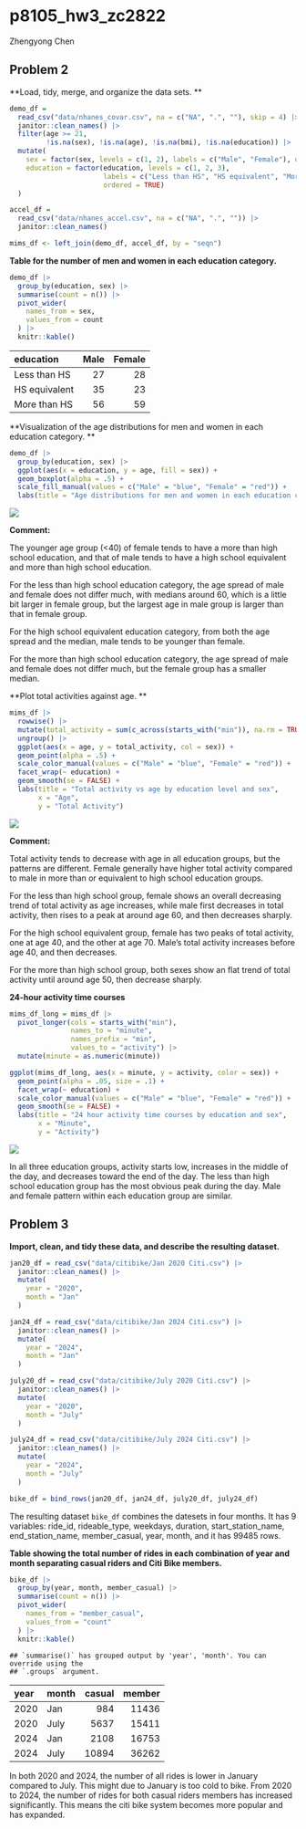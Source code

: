 p8105_hw3_zc2822
================
Zhengyong Chen

## Problem 2

**Load, tidy, merge, and organize the data sets. **

``` r
demo_df = 
  read_csv("data/nhanes_covar.csv", na = c("NA", ".", ""), skip = 4) |> 
  janitor::clean_names() |> 
  filter(age >= 21, 
         !is.na(sex), !is.na(age), !is.na(bmi), !is.na(education)) |> 
  mutate(
    sex = factor(sex, levels = c(1, 2), labels = c("Male", "Female"), ordered = TRUE),
    education = factor(education, levels = c(1, 2, 3), 
                       labels = c("Less than HS", "HS equivalent", "More than HS"), 
                       ordered = TRUE)
  )

accel_df = 
  read_csv("data/nhanes_accel.csv", na = c("NA", ".", "")) |> 
  janitor::clean_names()

mims_df <- left_join(demo_df, accel_df, by = "seqn")
```

**Table for the number of men and women in each education category.**

``` r
demo_df |> 
  group_by(education, sex) |> 
  summarise(count = n()) |> 
  pivot_wider(
    names_from = sex,
    values_from = count
  ) |> 
  knitr::kable()
```

| education     | Male | Female |
|:--------------|-----:|-------:|
| Less than HS  |   27 |     28 |
| HS equivalent |   35 |     23 |
| More than HS  |   56 |     59 |

**Visualization of the age distributions for men and women in each
education category. **

``` r
demo_df |> 
  group_by(education, sex) |> 
  ggplot(aes(x = education, y = age, fill = sex)) +
  geom_boxplot(alpha = .5) +
  scale_fill_manual(values = c("Male" = "blue", "Female" = "red")) +
  labs(title = "Age distributions for men and women in each education category")
```

![](p8105_hw3_zc2822_files/figure-gfm/unnamed-chunk-3-1.png)<!-- -->

**Comment:**

The younger age group (\<40) of female tends to have a more than high
school education, and that of male tends to have a high school
equivalent and more than high school education.

For the less than high school education category, the age spread of male
and female does not differ much, with medians around 60, which is a
little bit larger in female group, but the largest age in male group is
larger than that in female group.

For the high school equivalent education category, from both the age
spread and the median, male tends to be younger than female.

For the more than high school education category, the age spread of male
and female does not differ much, but the female group has a smaller
median.

**Plot total activities against age. **

``` r
mims_df |> 
  rowwise() |> 
  mutate(total_activity = sum(c_across(starts_with("min")), na.rm = TRUE)) |> 
  ungroup() |> 
  ggplot(aes(x = age, y = total_activity, col = sex)) +
  geom_point(alpha = .5) +
  scale_color_manual(values = c("Male" = "blue", "Female" = "red")) +
  facet_wrap(~ education) + 
  geom_smooth(se = FALSE) + 
  labs(title = "Total activity vs age by education level and sex",
       x = "Age", 
       y = "Total Activity")
```

![](p8105_hw3_zc2822_files/figure-gfm/unnamed-chunk-4-1.png)<!-- -->

**Comment:**

Total activity tends to decrease with age in all education groups, but
the patterns are different. Female generally have higher total activity
compared to male in more than or equivalent to high school education
groups.

For the less than high school group, female shows an overall decreasing
trend of total activity as age increases, while male first decreases in
total activity, then rises to a peak at around age 60, and then
decreases sharply.

For the high school equivalent group, female has two peaks of total
activity, one at age 40, and the other at age 70. Male’s total activity
increases before age 40, and then decreases.

For the more than high school group, both sexes show an flat trend of
total activity until around age 50, then decrease sharply.

**24-hour activity time courses**

``` r
mims_df_long = mims_df |> 
  pivot_longer(cols = starts_with("min"), 
               names_to = "minute", 
               names_prefix = "min", 
               values_to = "activity") |> 
  mutate(minute = as.numeric(minute))  

ggplot(mims_df_long, aes(x = minute, y = activity, color = sex)) +
  geom_point(alpha = .05, size = .1) + 
  facet_wrap(~ education) +  
  scale_color_manual(values = c("Male" = "blue", "Female" = "red")) +  
  geom_smooth(se = FALSE) +
  labs(title = "24 hour activity time courses by education and sex",
       x = "Minute",
       y = "Activity") 
```

![](p8105_hw3_zc2822_files/figure-gfm/unnamed-chunk-5-1.png)<!-- -->

In all three education groups, activity starts low, increases in the
middle of the day, and decreases toward the end of the day. The less
than high school education group has the most obvious peak during the
day. Male and female pattern within each education group are similar.

## Problem 3

**Import, clean, and tidy these data, and describe the resulting
dataset.**

``` r
jan20_df = read_csv("data/citibike/Jan 2020 Citi.csv") |> 
  janitor::clean_names() |> 
  mutate(
    year = "2020",
    month = "Jan"
  )

jan24_df = read_csv("data/citibike/Jan 2024 Citi.csv") |> 
  janitor::clean_names() |> 
  mutate(
    year = "2024",
    month = "Jan"
  )

july20_df = read_csv("data/citibike/July 2020 Citi.csv") |> 
  janitor::clean_names() |> 
  mutate(
    year = "2020",
    month = "July"
  )

july24_df = read_csv("data/citibike/July 2024 Citi.csv") |> 
  janitor::clean_names() |> 
  mutate(
    year = "2024",
    month = "July"
  )

bike_df = bind_rows(jan20_df, jan24_df, july20_df, july24_df)
```

The resulting dataset `bike_df` combines the datesets in four months. It
has 9 variables: ride_id, rideable_type, weekdays, duration,
start_station_name, end_station_name, member_casual, year, month, and it
has 99485 rows.

**Table showing the total number of rides in each combination of year
and month separating casual riders and Citi Bike members.**

``` r
bike_df |> 
  group_by(year, month, member_casual) |> 
  summarise(count = n()) |> 
  pivot_wider(
    names_from = "member_casual",
    values_from = "count"
  ) |> 
  knitr::kable()
```

    ## `summarise()` has grouped output by 'year', 'month'. You can override using the
    ## `.groups` argument.

| year | month | casual | member |
|:-----|:------|-------:|-------:|
| 2020 | Jan   |    984 |  11436 |
| 2020 | July  |   5637 |  15411 |
| 2024 | Jan   |   2108 |  16753 |
| 2024 | July  |  10894 |  36262 |

In both 2020 and 2024, the number of all rides is lower in January
compared to July. This might due to January is too cold to bike. From
2020 to 2024, the number of rides for both casual riders members has
increased significantly. This means the citi bike system becomes more
popular and has expanded.
